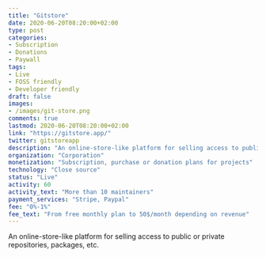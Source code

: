```yaml
---
title: "Gitstore"
date: 2020-06-20T08:20:00+02:00
type: post
categories:
- Subscription
- Donations
- Paywall
tags:
- Live
- FOSS friendly
- Developer friendly
draft: false
images:
- /images/git-store.png
comments: true
lastmod: 2020-06-20T08:20:00+02:00
link: "https://gitstore.app/"
twitter: gitstoreapp
description: "An online-store-like platform for selling access to public or private repositories, packages, etc."
organization: "Corporation"
monetization: "Subscription, purchase or donation plans for projects"
technology: "Close source"
status: "Live"
activity: 60
activity_text: "More than 10 maintainers"
payment_services: "Stripe, Paypal"
fee: "0%-1%"
fee_text: "From free monthly plan to 50$/month depending on revenue"
---
```


An online-store-like platform for selling access to public or private repositories, packages, etc.<!--more-->

